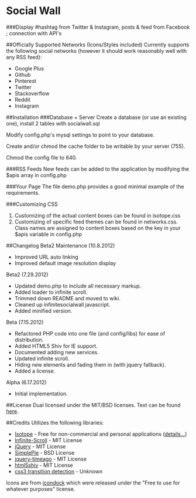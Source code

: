 Social Wall
====================
###Display #hashtag from Twitter &amp; Instagram, posts &amp; feed from Facebook ; connection with API's

##Officially Supported Networks (Icons/Styles included)
Currently supports the following social networks (however it should work reasonably well with any RSS feed):

 * Google Plus
 * Github
 * Pinterest
 * Twitter
 * Stackoverflow
 * Reddit
 * Instagram

##Installation
###Database + Server
Create a database (or use an existing one), install 2 tables with socialwall.sql

Modify config.php's mysql settings to point to your database.

Create and/or chmod the cache folder to be writable by your server (755).

Chmod the config file to 640.

###RSS Feeds
New feeds can be added to the application by modifying the $apis array in config.php

###Your Page
The file demo.php provides a good minimal example of the requirements.

###Customizing CSS
1. Customizing of the actual content boxes can be found in isotope.css
2. Customizing of specific feed themes can be found in networks.css. Class names are assigned to content boxes based on the key in your $apis variable in config.php

##Changelog
Beta2 Maintenance (10.8.2012)
* Improved URL auto linking
* Improved default image resolution display

Beta2 (7.29.2012)
* Updated demo.php to include all necessary markup.
* Added loader to infinite scroll.
* Trimmed down README and moved to wiki.
* Cleaned up infinitesocialwall javascript.
* Added minified version.

Beta (7.15.2012)

* Refactored PHP code into one file (and config/libs) for ease of distribution.
* Added HTML5 Shiv for IE support.
* Documented adding new services.
* Updated infinite scroll.
* Hiding new elements and fading them in (with jquery fallback).
* Added a license.

Alpha (6.17.2012)

* Initial implementation.

##License
Dual licensed under the MIT/BSD licenses.
Text can be found [here][licenses].
	
##Credits
Utilizes the following libraries:

 * [Isotope][isotope] - Free for non-commercial and personal applications ([details...][isotope-license])
 * [Infinite-Scroll][infinite-scroll] - MIT License
 * [jQuery][jquery] - MIT License
 * [SimplePie][simplepie] - BSD License
 * [jquery-timeago][timeago] - MIT License
 * [html5shiv][shiv] - MIT License
 * [css3 transition detection][transition] - Unknown
 
Icons are from [icondock][icons] which were released under the "Free to use for whatever purposes" license.

[isotope]: https://github.com/desandro/isotope
[isotope-license]: http://isotope.metafizzy.co/docs/license.html
[infinite-scroll]: https://github.com/paulirish/infinite-scroll
[jquery]: https://github.com/jquery/jquery
[icons]: http://icondock.com/free/vector-social-media-icons
[simplepie]: https://github.com/simplepie/simplepie/
[timeago]: https://github.com/rmm5t/jquery-timeago
[video]: http://www.youtube.com/watch?v=NTuPJP86ouk
[licenses]: http://modernizr.com/license/
[mysite]: http://www.philipbjorge.com
[shiv]: http://code.google.com/p/html5shiv/
[transition]: http://heydanno.com/blog/2010/02/08/detecting-css-transitions-support-using-javascript/
